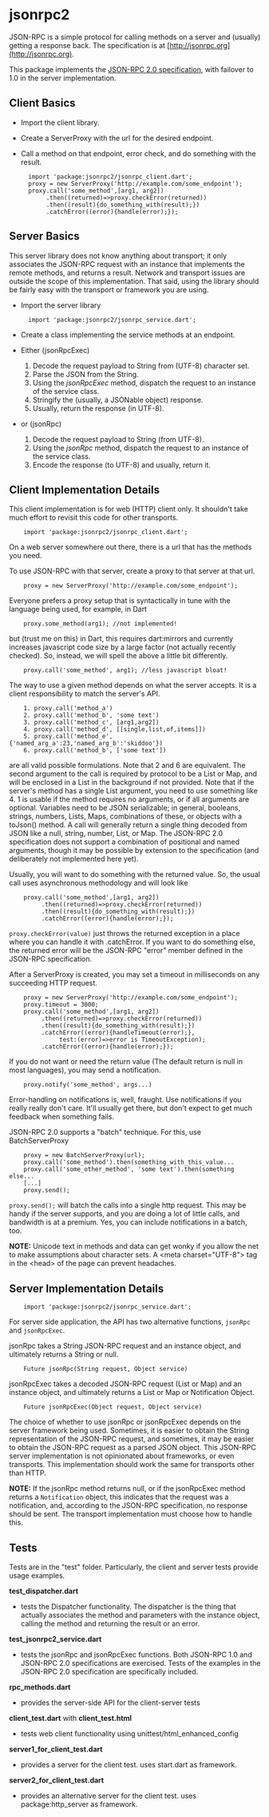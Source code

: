 jsonrpc2
========

JSON-RPC is a simple protocol for calling methods on a server and (usually)
getting a response back. The specification is at [http://jsonrpc.org](http://jsonrpc.org).

This package implements the [JSON-RPC 2.0 specification](http://www.jsonrpc.org/specification),
with failover to 1.0 in the server implementation.
 
Client Basics
-------------

- Import the client library.
- Create a ServerProxy with the url for the desired endpoint.
- Call a method on that endpoint, error check, and do something with the result.

 
        import 'package:jsonrpc2/jsonrpc_client.dart';
        proxy = new ServerProxy('http://example.com/some_endpoint');
        proxy.call('some_method',[arg1, arg2])
             .then((returned)=>proxy.checkError(returned))
             .then((result){do_something_with(result);})
             .catchError((error){handle(error);});

Server Basics
-------------

This server library does not know anything about transport; it only associates the JSON-RPC request with an instance
that implements the remote methods, and returns a result. Network and transport issues are outside the scope of this
implementation. That said, using the library should be fairly easy with the transport or framework you are using.


- Import the server library


        import 'package:jsonrpc2/jsonrpc_service.dart';


- Create a class implementing the service methods at an endpoint.
- Either (jsonRpcExec)

  
  1. Decode the request payload to String from (UTF-8) character set.
  2. Parse the JSON from the String.
  3. Using the *jsonRpcExec* method, dispatch the request to an instance of the service class.
  4. Stringify the (usually, a JSONable object) response.
  5. Usually, return the response (in UTF-8).


- or (jsonRpc)


  1. Decode the request payload to String (from UTF-8).
  2. Using the *jsonRpc* method, dispatch the request to an instance of the service class.
  3. Encode the response (to UTF-8) and usually, return it.
    

Client Implementation Details
--------------

This client implementation is for web (HTTP) client only. It shouldn't take much effort 
to revisit this code for other transports. 


        import 'package:jsonrpc2/jsonrpc_client.dart';

On a web server somewhere out there, there is a url that has the methods you need.

To use JSON-RPC with that server, create a proxy to that server at that url.
   
        proxy = new ServerProxy('http://example.com/some_endpoint');

Everyone prefers a proxy setup that is syntactically in tune with the language being used,
for example, in Dart

        proxy.some_method(arg1); //not implemented!

but (trust me on this) in Dart, this requires dart:mirrors and currently increases
javascript code size by a large factor (not actually recently checked). So, instead, we will spell
the above a little bit differently.

        proxy.call('some_method', arg1); //less javascript bloat!

The way to use a given method depends on what the server accepts. It is a client responsibility to
match the server's API.

        1. proxy.call('method_a')
        2. proxy.call('method_b', 'some text')
        3. proxy.call('method_c', [arg1,arg2])
        4. proxy.call('method_d', [[single,list,of,items]])
        5. proxy.call('method_e', {'named_arg_a':23,'named_arg_b':'skiddoo'})
        6. proxy.call('method_b', ['some text'])
        
are all valid possible formulations. Note that 2 and 6 are equivalent. The second argument 
to the call is required by protocol to be a List or Map, and will be enclosed in 
a List in the background if not provided. Note that if the server's method has 
a single List argument, you need to use something like 4. 1 is usable if the 
method requires no arguments, or if all arguments are optional. Variables need to 
be JSON serializable; in general, booleans, strings, numbers, Lists, Maps, 
combinations of these, or objects with a toJson() method. A call will generally
return a single thing decoded from JSON like a null, string, number, List, or Map.
The JSON-RPC 2.0 specification does not support a combination of positional and
named arguments, though it may be possible by extension to the specification (and 
deliberately not implemented here yet). 

Usually, you will want to do something with the returned value. So, the usual
call uses asynchronous methodology and will look like

        proxy.call('some_method',[arg1, arg2])
             .then((returned)=>proxy.checkError(returned))
             .then((result){do_something_with(result);})
             .catchError((error){handle(error);});

`proxy.checkError(value)` just throws the returned exception in a place where you
can handle it with .catchError. If you want to do something else, the returned
error will be the JSON-RPC "error" member defined in the JSON-RPC specification.  

After a ServerProxy is created, you may set a timeout in milliseconds on any
succeeding HTTP request.

        proxy = new ServerProxy('http://example.com/some_endpoint');
        proxy.timeout = 3000;
        proxy.call('some_method',[arg1, arg2])
             .then((returned)=>proxy.checkError(returned))
             .then((result){do_something_with(result);})
             .catchError((error){handleTimeout(error);},
                  test:(error)=>error is TimeoutException);
             .catchError((error){handle(error);});

If you do not want or need the return value (The default return is null in most 
languages), you may send a notification.

        proxy.notify('some_method', args...)
        
Error-handling on notifications is, well, fraught. Use notifications if you really
really don't care. It'll usually get there, but don't expect to get much feedback
when something fails.
        
JSON-RPC 2.0 supports a "batch" technique. For this, use BatchServerProxy

        proxy = new BatchServerProxy(url); 
        proxy.call('some_method').then(something_with_this_value...
        proxy.call('some_other_method', 'some text').then(something else...
        [...]
        proxy.send();

`proxy.send();` will batch the calls into a single http request. This may be handy
if the server supports, and you are doing a lot of little calls, and bandwidth 
is at a premium. Yes, you can include notifications in a batch, too.

**NOTE:** Unicode text in methods and data can get wonky if you allow the net to make assumptions about
character sets. A &lt;meta charset="UTF-8"&gt; tag in the &lt;head&gt; of the page can prevent headaches.   


Server Implementation Details
---------------
        
        import 'package:jsonrpc2/jsonrpc_service.dart';

For server side application, the API has two alternative functions, `jsonRpc` and `jsonRpcExec`. 

jsonRpc takes a String JSON-RPC request and an instance object, and ultimately returns a String or null.   

        Future jsonRpc(String request, Object service) 

jsonRpcExec takes a decoded JSON-RPC request (List or Map) and an instance object, and ultimately returns a List or Map or Notification Object.

        Future jsonRpcExec(Object request, Object service)
        
The choice of whether to use jsonRpc or jsonRpcExec depends on the server framework being used. Sometimes, it is easier to obtain the String
representation of the JSON-RPC request, and sometimes, it may be easier to obtain the JSON-RPC request as a parsed JSON object. This JSON-RPC
server implementation is not opinionated about frameworks, or even transports. This implementation should work the same for transports other than
HTTP. 

**NOTE:** If the jsonRpc method returns null, or if the jsonRpcExec method returns a `Notification` object, this indicates that the request was a notification, 
and, according to the JSON-RPC specification, no response should be sent. The transport implementation must choose how to handle this. 

Tests
---------

Tests are in the "test" folder. Particularly, the client and server tests provide usage examples. 

**test_dispatcher.dart** 

- tests the Dispatcher functionality. The dispatcher is the thing that actually associates the method and parameters with the instance object, 
calling the method and returning the result or an error.

**test\_jsonrpc2\_service.dart** 

- tests the jsonRpc and jsonRpcExec functions. Both JSON-RPC 1.0 and JSON-RPC 2.0 specifications are exercised. Tests of the examples in the JSON-RPC 2.0
specification are specifically included.

**rpc_methods.dart**

- provides the server-side API for the client-server tests

**client\_test.dart** with **client_test.html**

- tests web client functionality using unittest/html\_enhanced\_config

**server1\_for\_client_test.dart**

- provides a server for the client test. uses start.dart as framework.

**server2\_for\_client_test.dart**

- provides an alternative server for the client test. uses package:http_server as framework.

